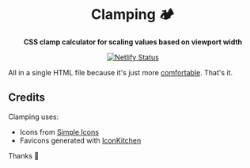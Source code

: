 <h1 align="center">
  Clamping 🏕
</h1>

<p align="center">
  <strong>CSS clamp calculator for scaling values based on viewport width</strong>
</p>

<p align="center">
  <a href="https://app.netlify.com/sites/clamping/deploys" title="Netlify Status">
    <img src="https://api.netlify.com/api/v1/badges/30cbcdf3-6759-4c1e-be27-6ec77a275a80/deploy-status" alt="Netlify Status" />
  </a>
</p>

All in a single HTML file because it's just more [comfortable](https://youtu.be/Uo3cL4nrGOk?t=92). That's it.

## Credits

Clamping uses:

- Icons from [Simple Icons](https://simpleicons.org/)
- Favicons generated with [IconKitchen](https://icon.kitchen/)

Thanks 🙏

